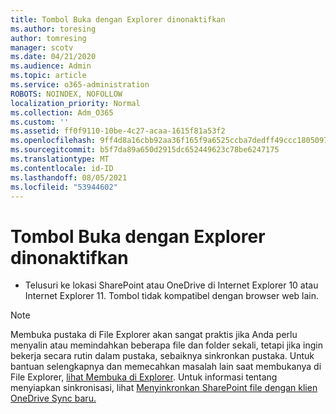 ```yaml
---
title: Tombol Buka dengan Explorer dinonaktifkan
ms.author: toresing
author: tomresing
manager: scotv
ms.date: 04/21/2020
ms.audience: Admin
ms.topic: article
ms.service: o365-administration
ROBOTS: NOINDEX, NOFOLLOW
localization_priority: Normal
ms.collection: Adm_O365
ms.custom: ''
ms.assetid: ff0f9110-10be-4c27-acaa-1615f81a53f2
ms.openlocfilehash: 9ff4d8a16cbb92aa36f165f9a6525ccba7dedff49ccc1805097206dbab43ce40
ms.sourcegitcommit: b5f7da89a650d2915dc652449623c78be6247175
ms.translationtype: MT
ms.contentlocale: id-ID
ms.lasthandoff: 08/05/2021
ms.locfileid: "53944602"
---
```

# <a name="the-open-with-explorer-button-is-disabled"></a>Tombol Buka dengan Explorer dinonaktifkan

- Telusuri ke lokasi SharePoint atau OneDrive di Internet Explorer 10 atau Internet Explorer 11. Tombol tidak kompatibel dengan browser web lain.
    
> [!NOTE]
> Membuka pustaka di File Explorer akan sangat praktis jika Anda perlu menyalin atau memindahkan beberapa file dan folder sekali, tetapi jika ingin bekerja secara rutin dalam pustaka, sebaiknya sinkronkan pustaka. Untuk bantuan selengkapnya dan memecahkan masalah lain saat membukanya di File Explorer, [lihat Membuka di Explorer](https://go.microsoft.com/fwlink/?linkid=871665). Untuk informasi tentang menyiapkan sinkronisasi, lihat [Menyinkronkan SharePoint file dengan klien OneDrive Sync baru.](https://go.microsoft.com/fwlink/?linkid=871666) 
  

